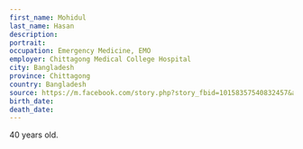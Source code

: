 ```yaml
---
first_name: Mohidul
last_name: Hasan
description: 
portrait: 
occupation: Emergency Medicine, EMO
employer: Chittagong Medical College Hospital
city: Bangladesh
province: Chittagong
country: Bangladesh
source: https://m.facebook.com/story.php?story_fbid=10158357540832457&amp;id=698647456
birth_date: 
death_date: 
---
```


40 years old.